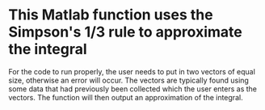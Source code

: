 # This Matlab function uses the Simpson's 1/3 rule to approximate the integral
For the code to run properly, the user needs to put in two vectors of equal size, otherwise an error will occur.
The vectors are typically found using some data that had previously been collected which the user enters as the vectors.
The function will then output an approximation of the integral.

